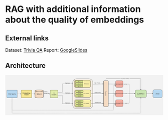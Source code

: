 # RAG with additional information about the quality of embeddings
## External links
Dataset: [Trivia QA](https://www.codecademy.com/resources/docs/markdown/links)
Report: [GoogleSlides](https://docs.google.com/presentation/d/1YtCDubkZvWOlEp85khHYN8fSJMHsnkWiHCWjvJKTDJ8/edit#slide=id.g2f1a2caa45c_0_19)

## Architecture
![architecture](https://github.com/Pomelkin/smiles-rag/blob/main/images/architecture.jpg)
